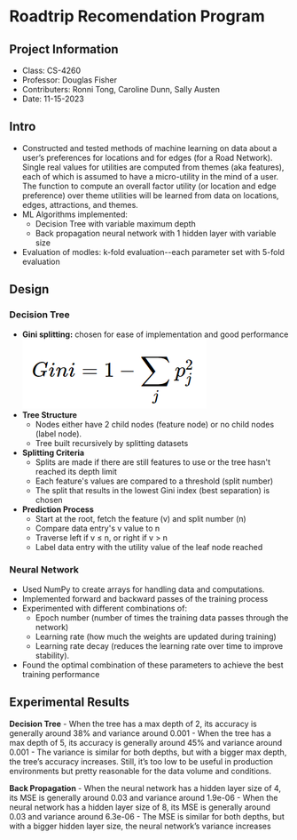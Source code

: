 # Roadtrip Recomendation Program

## Project Information
- Class: CS-4260
- Professor: Douglas Fisher
- Contributers: Ronni Tong, Caroline Dunn, Sally Austen
- Date: 11-15-2023

## Intro

- Constructed and tested methods of machine learning on data about a user’s preferences for locations and for edges (for a Road Network). Single real values for utilities are computed from themes (aka features), each of which is assumed to have a micro-utility in the mind of a user. The function to compute an overall factor utility (or location and edge preference) over theme utilities will be learned from data on locations, edges, attractions, and themes.
- ML Algorithms implemented:
    - Decision Tree with variable maximum depth
    - Back propagation neural network with 1 hidden layer with variable size
- Evaluation of modles: k-fold evaluation--each parameter set with 5-fold evaluation

## Design

### Decision Tree
- **Gini splitting:** chosen for ease of implementation and good performance
    ![Alt text](context/Gini.png?raw=true "Equation of Gini Index")
- **Tree Structure**
    - Nodes either have 2 child nodes (feature node) or no child nodes (label node).
    - Tree built recursively by splitting datasets
- **Splitting Criteria**
    - Splits are made if there are still features to use or the tree hasn't reached its depth limit
    - Each feature's values are compared to a threshold (split number)
    - The split that results in the lowest Gini index (best separation) is chosen
- **Prediction Process**
    - Start at the root, fetch the feature (v) and split number (n)
    - Compare data entry's v value to n
    - Traverse left if v ≤ n, or right if v > n
    - Label data entry with the utility value of the leaf node reached

### Neural Network
- Used NumPy to create arrays for handling data and computations.
- Implemented forward and backward passes of the training process
- Experimented with different combinations of:
    - Epoch number (number of times the training data passes through the network)
    - Learning rate (how much the weights are updated during training)
    - Learning rate decay (reduces the learning rate over time to improve stability).
- Found the optimal combination of these parameters to achieve the best training performance


## Experimental Results
**Decision Tree**
    - When the tree has a max depth of 2, its accuracy is generally around 38% and variance around 0.001
    - When the tree has a max depth of 5, its accuracy is generally around 45% and variance around 0.001
    - The variance is similar for both depths, but with a bigger max depth, the tree’s accuracy increases. Still, it’s too low to be useful in production environments but pretty reasonable for the data volume and conditions.

**Back Propagation**
    - When the neural network has a hidden layer size of 4, its MSE is generally around 0.03 and variance around 1.9e-06
    - When the neural network has a hidden layer size of 8, its MSE is generally around 0.03 and variance around 6.3e-06
    - The MSE is similar for both depths, but with a bigger hidden layer size, the neural network’s variance increases